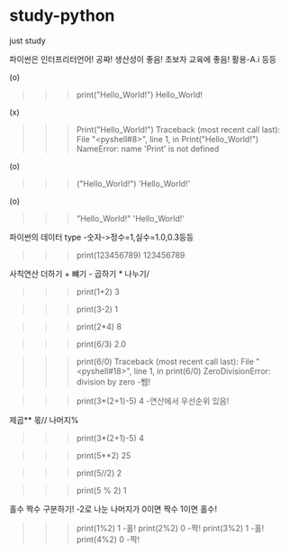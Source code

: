 # study-python
just study

파이썬은 인터프리터언어! 공짜! 생산성이 좋음! 초보자 교육에 좋음!
활용-A.i 등등

(o)
>>> print("Hello_World!")
Hello_World!

(x)
>>> Print("Hello_World!")
Traceback (most recent call last):
  File "<pyshell#8>", line 1, in <module>
    Print("Hello_World!")
NameError: name 'Print' is not defined

(o)
>>> ("Hello_World!")
'Hello_World!'

(o)
>>> "Hello_World!"
'Hello_World!'

파이썬의 데이터 type
-숫자->정수=1,실수=1.0,0.3등등

>>> print(123456789)
123456789

사칙연산
더하기 + 뺴기 - 곱하기 * 나누기/
>>> print(1+2)
3

>>> print(3-2)
1

>>> print(2*4)
8

>>> print(6/3)
2.0

>>> print(6/0)
Traceback (most recent call last):
  File "<pyshell#18>", line 1, in <module>
    print(6/0)
ZeroDivisionError: division by zero         -뷉!
  
  >>> print(3*(2+1)-5)
4
-연산에서 우선순위 있음!

제곱** 몫// 나머지%

>>> print(3*(2+1)-5)
4

>>> print(5**2)
25

>>> print(5//2)
2

>>> print(5 % 2)
1

홀수 짝수 구분하기!
-2로 나눈 나머지가 0이면 짝수 1이면 홀수!
>>> print(1%2)
1                   -홀!
>>> print(2%2)
0                   -짝!
>>> print(3%2)
1                   -홀!
>>> print(4%2)
0                   -짝!

